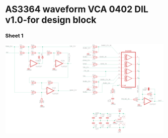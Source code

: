 # AS3364 waveform VCA 0402 DIL v1.0-for design block

### Sheet 1

![Top side](./AS3364%20waveform%20VCA%200402%20DIL%20v1.0-for%20design%20block-sch-1.png)
